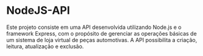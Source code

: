 # NodeJS-API
Este projeto consiste em uma API desenvolvida utilizando Node.js e o framework Express, com o propósito de gerenciar as operações básicas de um sistema de loja virtual de peças automotivas. A API possibilita a criação, leitura, atualização e exclusão.
